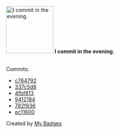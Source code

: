 <img src="https://my-badges.github.io/my-badges/evening-commits.png" alt="I commit in the evening." title="I commit in the evening." width="128">
<strong>I commit in the evening.</strong>
<br><br>

Commits:

- <a href="https://github.com/j0sh3rs/home-ops/commit/c764792e3b5e7382c713dbb386b08d483ba33b6a">c764792</a>
- <a href="https://github.com/j0sh3rs/home-ops/commit/337c5d8925ec1e861c44570feffcbea53d229b25">337c5d8</a>
- <a href="https://github.com/j0sh3rs/home-cluster/commit/4fbf8137a8fde0eb9af8e8ef42bd94e5d299f29a">4fbf813</a>
- <a href="https://github.com/j0sh3rs/home-cluster/commit/9412184719f80c33be9f9f7d613aca0610da004b">9412184</a>
- <a href="https://github.com/j0sh3rs/home-cluster/commit/782f836826f85fd29ee79dee59a0725022076647">782f836</a>
- <a href="https://github.com/j0sh3rs/home-cluster/commit/ec1160082cf87d6107d0c7ca38ed826dd39c14fc">ec11600</a>


Created by <a href="https://github.com/my-badges/my-badges">My Badges</a>